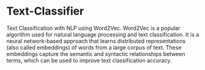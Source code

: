 # Text-Classifier
Text Classification with NLP using Word2Vec.
Word2Vec is a popular algorithm used for natural language processing and text classification. It is a neural network-based approach that learns distributed representations (also called embeddings) of words from a large corpus of text. These embeddings capture the semantic and syntactic relationships between terms, which can be used to improve text classification accuracy.
